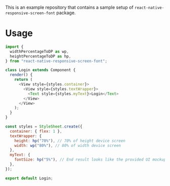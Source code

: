 This is an example repository that contains a sample setup of `react-native-responsive-screen-font` package.

# Usage

```javascript
import {
  widthPercentageToDP as wp,
  heightPercentageToDP as hp,
} from "react-native-responsive-screen-font";

class Login extends Component {
  render() {
    return (
      <View style={styles.container}>
        <View style={styles.textWrapper}>
          <Text style={styles.myText}>Login</Text>
        </View>
      </View>
    );
  }
}

const styles = StyleSheet.create({
  container: { flex: 1 },
  textWrapper: {
    height: hp("70%"), // 70% of height device screen
    width: wp("80%"), // 80% of width device screen
  },
  myText: {
    fontSize: hp("5%"), // End result looks like the provided UI mockup
  },
});

export default Login;
```
